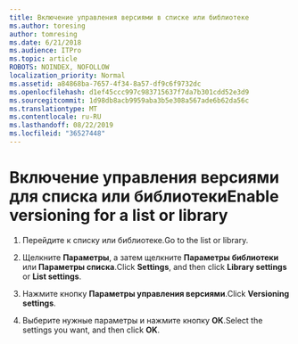 ```yaml
---
title: Включение управления версиями в списке или библиотеке
ms.author: toresing
author: tomresing
ms.date: 6/21/2018
ms.audience: ITPro
ms.topic: article
ROBOTS: NOINDEX, NOFOLLOW
localization_priority: Normal
ms.assetid: a84868ba-7657-4f34-8a57-df9c6f9732dc
ms.openlocfilehash: d1ef45ccc997c983715637f7da7b301cdd52e3d9
ms.sourcegitcommit: 1d98db8acb9959aba3b5e308a567ade6b62da56c
ms.translationtype: MT
ms.contentlocale: ru-RU
ms.lasthandoff: 08/22/2019
ms.locfileid: "36527448"
---
```

# <a name="enable-versioning-for-a-list-or-library"></a><span data-ttu-id="632cd-102">Включение управления версиями для списка или библиотеки</span><span class="sxs-lookup"><span data-stu-id="632cd-102">Enable versioning for a list or library</span></span>

1. <span data-ttu-id="632cd-103">Перейдите к списку или библиотеке.</span><span class="sxs-lookup"><span data-stu-id="632cd-103">Go to the list or library.</span></span>
    
2. <span data-ttu-id="632cd-104">Щелкните **Параметры**, а затем щелкните **Параметры библиотеки** или **Параметры списка**.</span><span class="sxs-lookup"><span data-stu-id="632cd-104">Click **Settings**, and then click **Library settings** or **List settings**.</span></span>
    
3. <span data-ttu-id="632cd-105">Нажмите кнопку **Параметры управления версиями**.</span><span class="sxs-lookup"><span data-stu-id="632cd-105">Click **Versioning settings**.</span></span>
    
4. <span data-ttu-id="632cd-106">Выберите нужные параметры и нажмите кнопку **ОК**.</span><span class="sxs-lookup"><span data-stu-id="632cd-106">Select the settings you want, and then click **OK**.</span></span>
    

